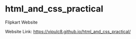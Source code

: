 # html_and_css_practical

Flipkart Website

Website Link: https://vipulc8.github.io/html_and_css_practical/
